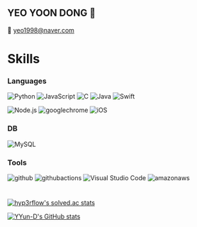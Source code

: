 ## YEO YOON DONG 👋

📧 yeo1998@naver.com
# Skills

### Languages
![Python](https://img.shields.io/badge/Python-3776AB.svg?&style=for-the-badge&logo=Python&logoColor=white)
![JavaScript](https://img.shields.io/badge/JavaScript-F7DF1E.svg?&style=for-the-badge&logo=JavaScript&logoColor=white)
![C](https://img.shields.io/badge/C-A8B9CC.svg?&style=for-the-badge&logo=C&logoColor=white)
![Java](https://img.shields.io/badge/Java-007396.svg?&style=for-the-badge&logo=Java&logoColor=white)
![Swift](https://img.shields.io/badge/Swift-F05138.svg?&style=for-the-badge&logo=Swift&logoColor=white)

![Node.js](https://img.shields.io/badge/Node.js-339933.svg?&style=for-the-badge&logo=Node.js&logoColor=white)
![googlechrome](https://img.shields.io/badge/chrome%20extension-4285F4.svg?&style=for-the-badge&logo=googlechrome&logoColor=white)
![iOS](https://img.shields.io/badge/iOS-000000.svg?&style=for-the-badge&logo=iOS&logoColor=white)

### DB
![MySQL](https://img.shields.io/badge/MySQL-4479A1.svg?&style=for-the-badge&logo=MySQL&logoColor=white)

### Tools
![github](https://img.shields.io/badge/github-181717.svg?&style=for-the-badge&logo=github&logoColor=white)
![githubactions](https://img.shields.io/badge/github%20actions-2088FF.svg?&style=for-the-badge&logo=githubactions&logoColor=white)
![Visual Studio Code](https://img.shields.io/badge/Visual%20Studio%20Code-007ACC.svg?&style=for-the-badge&logo=Visual%20Studio%20Code&logoColor=white)
![amazonaws](https://img.shields.io/badge/aws-232F3E.svg?&style=for-the-badge&logo=amazonaws&logoColor=white)

#
[![hyp3rflow's solved.ac stats](https://github-readme-solvedac.hyp3rflow.vercel.app/api/?handle=yund)](https://solved.ac/yund/)

[![YYun-D's GitHub stats](https://github-readme-stats.vercel.app/api?username=YYun-D&show_icons=true)](https://github.com/YYun-D)

<!--
**YYun-D/YYun-D** is a ✨ _special_ ✨ repository because its `README.md` (this file) appears on your GitHub profile.

Here are some ideas to get you started:

- 🔭 I’m currently working on ...
- 🌱 I’m currently learning ...
- 👯 I’m looking to collaborate on ...
- 🤔 I’m looking for help with ...
- 💬 Ask me about ...
- 📫 How to reach me: ...
- 😄 Pronouns: ...
- ⚡ Fun fact: ...
-->
